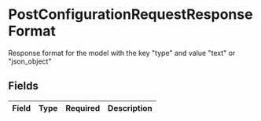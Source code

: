 # PostConfigurationRequestResponseFormat

Response format for the model with the key "type" and value "text" or "json_object"


## Fields

| Field       | Type        | Required    | Description |
| ----------- | ----------- | ----------- | ----------- |